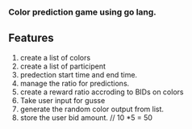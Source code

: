 ### Color prediction game using go lang.

## Features 
 1. create a list  of colors 
 2. create a list  of participent 
 3. predection start time and end time.
 4. manage the ratio for predictions.
 5. create a reward ratio accroding to BIDs on colors
 6. Take user input for gusse
 7. generate the random color output from list.
 8. store the user bid amount. // 10 *5 = 50 